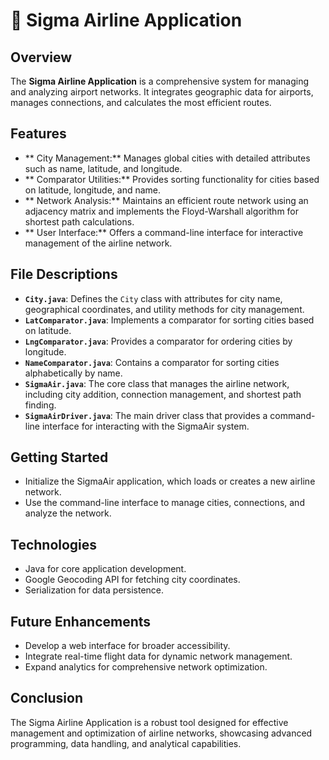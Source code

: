 # 🛫 Sigma Airline Application

## Overview
The **Sigma Airline Application** is a comprehensive system for managing and analyzing airport networks. It integrates geographic data for airports, manages connections, and calculates the most efficient routes.

## Features

- ** City Management:** Manages global cities with detailed attributes such as name, latitude, and longitude.
- ** Comparator Utilities:** Provides sorting functionality for cities based on latitude, longitude, and name.
- ** Network Analysis:** Maintains an efficient route network using an adjacency matrix and implements the Floyd-Warshall algorithm for shortest path calculations.
- ** User Interface:** Offers a command-line interface for interactive management of the airline network.

## File Descriptions

- **`City.java`**: Defines the `City` class with attributes for city name, geographical coordinates, and utility methods for city management.
- **`LatComparator.java`**: Implements a comparator for sorting cities based on latitude.
- **`LngComparator.java`**: Provides a comparator for ordering cities by longitude.
- **`NameComparator.java`**: Contains a comparator for sorting cities alphabetically by name.
- **`SigmaAir.java`**: The core class that manages the airline network, including city addition, connection management, and shortest path finding.
- **`SigmaAirDriver.java`**: The main driver class that provides a command-line interface for interacting with the SigmaAir system.

## Getting Started

- Initialize the SigmaAir application, which loads or creates a new airline network.
- Use the command-line interface to manage cities, connections, and analyze the network.

## Technologies

- Java for core application development.
- Google Geocoding API for fetching city coordinates.
- Serialization for data persistence.

## Future Enhancements

- Develop a web interface for broader accessibility.
- Integrate real-time flight data for dynamic network management.
- Expand analytics for comprehensive network optimization.

## Conclusion

The Sigma Airline Application is a robust tool designed for effective management and optimization of airline networks, showcasing advanced programming, data handling, and analytical capabilities.

